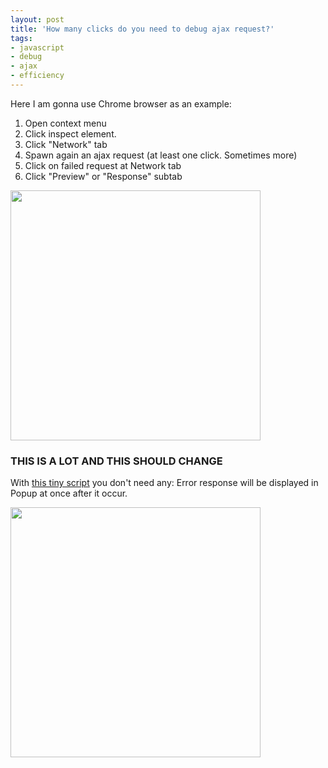 ```yaml
---
layout: post
title: 'How many clicks do you need to debug ajax request?'
tags: 
- javascript
- debug
- ajax
- efficiency
---
```



Here I am gonna use Chrome browser as an example:

1. Open context menu
2. Click inspect element.
3. Click "Network" tab
4. Spawn again an ajax request (at least one click. Sometimes more)
5. Click on failed request at Network tab
6. Click "Preview" or "Response" subtab

<!--more-->

<img width="400px" src="http://i.imm.io/skBN.png"/>

### THIS IS A LOT AND THIS SHOULD CHANGE

With [this tiny script](https://github.com/bogdan/jquery-ajax-debug) you don't need any:
Error response will be displayed in Popup at once after it occur.

<img width="400px" src="http://i.imm.io/skDh.png"/>



